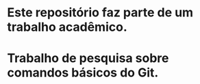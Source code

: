 # Este repositório faz parte de um trabalho acadêmico.
# Trabalho de pesquisa sobre comandos básicos do Git. 
